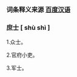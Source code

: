 ### 词条释义来源  [百度汉语]([https://hanyu.baidu.com/s?wd=%E9%B2%94&from=zici](https://hanyu.baidu.com/s?wd=鲔&from=zici))

### 庶士   [ shù shì ]

1.众士。

2.官府小吏。

3.军士。